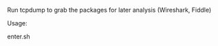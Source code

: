 Run tcpdump to grab the packages for later analysis (Wireshark, Fiddle)

Usage:

enter.sh <part of the name of the docker container>
